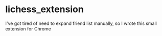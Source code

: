 # lichess_extension
I've got tired of need to expand friend list manually, so I wrote this small extension for Chrome
